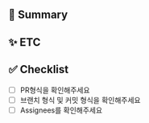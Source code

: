 ## 📝 Summary

## ✨ ETC

## ✅ Checklist

- [ ] PR형식을 확인해주세요
- [ ] 브랜치 형식 및 커밋 형식을 확인해주세요
- [ ] Assignees를 확인해주세요
